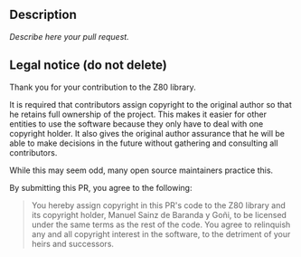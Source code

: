 ## Description

_Describe here your pull request._

## Legal notice (do not delete)

Thank you for your contribution to the Z80 library.

It is required that contributors assign copyright to the original author so that he retains full ownership of the project. This makes it easier for other entities to use the software because they only have to deal with one copyright holder. It also gives the original author assurance that he will be able to make decisions in the future without gathering and consulting all contributors.

While this may seem odd, many open source maintainers practice this.

By submitting this PR, you agree to the following:

> You hereby assign copyright in this PR's code to the Z80 library and its copyright holder, Manuel Sainz de Baranda y Goñi, to be licensed under the same terms as the rest of the code. You agree to relinquish any and all copyright interest in the software, to the detriment of your heirs and successors.
